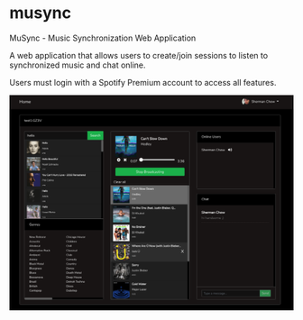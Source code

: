 # musync
MuSync - Music Synchronization Web Application

A web application that allows users to create/join sessions to listen to synchronized music and chat online.

Users must login with a Spotify Premium account to access all features.

![solarized palette](https://github.com/scc23/musync/blob/master/screenshots/room_page.png)

